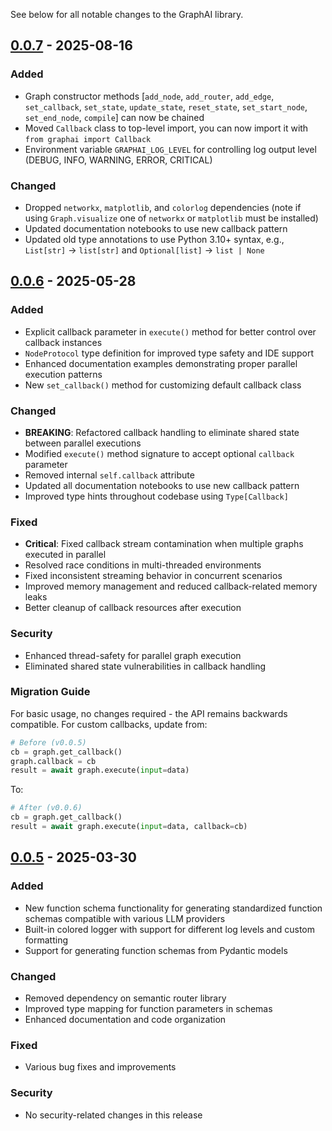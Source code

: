 See below for all notable changes to the GraphAI library.

## [0.0.7] - 2025-08-16

### Added
- Graph constructor methods [`add_node`, `add_router`, `add_edge`, `set_callback`, `set_state`, `update_state`, `reset_state`, `set_start_node`, `set_end_node`, `compile`] can now be chained
- Moved `Callback` class to top-level import, you can now import it with `from graphai import Callback`
- Environment variable `GRAPHAI_LOG_LEVEL` for controlling log output level (DEBUG, INFO, WARNING, ERROR, CRITICAL)

### Changed
- Dropped `networkx`, `matplotlib`, and `colorlog` dependencies (note if using `Graph.visualize` one of `networkx` or `matplotlib` must be installed)
- Updated documentation notebooks to use new callback pattern
- Updated old type annotations to use Python 3.10+ syntax, e.g., `List[str]` -> `list[str]` and `Optional[list]` -> `list | None`

## [0.0.6] - 2025-05-28

### Added
- Explicit callback parameter in `execute()` method for better control over callback instances
- `NodeProtocol` type definition for improved type safety and IDE support
- Enhanced documentation examples demonstrating proper parallel execution patterns
- New `set_callback()` method for customizing default callback class

### Changed
- **BREAKING**: Refactored callback handling to eliminate shared state between parallel executions
- Modified `execute()` method signature to accept optional `callback` parameter
- Removed internal `self.callback` attribute
- Updated all documentation notebooks to use new callback pattern
- Improved type hints throughout codebase using `Type[Callback]`

### Fixed
- **Critical**: Fixed callback stream contamination when multiple graphs executed in parallel
- Resolved race conditions in multi-threaded environments
- Fixed inconsistent streaming behavior in concurrent scenarios
- Improved memory management and reduced callback-related memory leaks
- Better cleanup of callback resources after execution

### Security
- Enhanced thread-safety for parallel graph execution
- Eliminated shared state vulnerabilities in callback handling

### Migration Guide
For basic usage, no changes required - the API remains backwards compatible.
For custom callbacks, update from:
```python
# Before (v0.0.5)
cb = graph.get_callback()
graph.callback = cb
result = await graph.execute(input=data)
```
To:
```python
# After (v0.0.6)
cb = graph.get_callback()
result = await graph.execute(input=data, callback=cb)
```

## [0.0.5] - 2025-03-30

### Added
- New function schema functionality for generating standardized function schemas compatible with various LLM providers
- Built-in colored logger with support for different log levels and custom formatting
- Support for generating function schemas from Pydantic models

### Changed
- Removed dependency on semantic router library
- Improved type mapping for function parameters in schemas
- Enhanced documentation and code organization

### Fixed
- Various bug fixes and improvements

### Security
- No security-related changes in this release

[0.0.7]: https://github.com/aurelio-labs/graphai/compare/v0.0.6...v0.0.7
[0.0.6]: https://github.com/aurelio-labs/graphai/compare/v0.0.5...v0.0.6
[0.0.5]: https://github.com/aurelio-labs/graphai/compare/v0.0.4...v0.0.5
[0.0.4]: https://github.com/aurelio-labs/graphai/compare/v0.0.3...v0.0.4
[0.0.3]: https://github.com/aurelio-labs/graphai/compare/v0.0.2...v0.0.3
[0.0.2]: https://github.com/aurelio-labs/graphai/compare/v0.0.1...v0.0.2
[0.0.1]: https://github.com/aurelio-labs/graphai/releases/tag/v0.0.1
